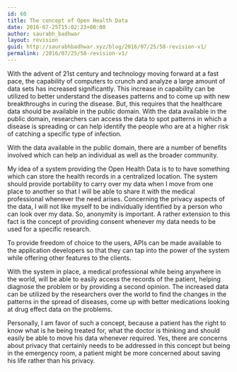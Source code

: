 ```yaml
---
id: 60
title: The concept of Open Health Data
date: 2016-07-25T15:02:23+00:00
author: saurabh_badhwar
layout: revision
guid: http://saurabhbadhwar.xyz/blog/2016/07/25/58-revision-v1/
permalink: /2016/07/25/58-revision-v1/
---
```

With the advent of 21st century and technology moving forward at a fast pace, the capability of computers to crunch and analyze a large amount of data sets has increased significantly. This increase in capability can be utilized to better understand the diseases patterns and to come up with new breakthroughs in curing the disease. But, this requires that the healthcare data should be available in the public domain. With the data available in the public domain, researchers can access the data to spot patterns in which a disease is spreading or can help identify the people who are at a higher risk of catching a specific type of infection.

With the data available in the public domain, there are a number of benefits involved which can help an individual as well as the broader community.

My idea of a system providing the Open Health Data is to to have something which can store the health records in a centralized location. The system should provide portability to carry over my data when I move from one place to another so that I will be able to share it with the medical professional whenever the need arises. Concerning the privacy aspects of the data, I will not like myself to be individually identified by a person who can look over my data. So, anonymity is important. A rather extension to this fact is the concept of providing consent whenever my data needs to be used for a specific research.

To provide freedom of choice to the users, APIs can be made available to the application developers so that they can tap into the power of the system while offering other features to the clients.

With the system in place, a medical professional while being anywhere in the world, will be able to easily access the records of the patient, helping diagnose the problem or by providing a second opinion. The increased data can be utilized by the researchers over the world to find the changes in the patterns in the spread of diseases, come up with better medications looking at drug effect data on the problems.

Personally, I am favor of such a concept, because a patient has the right to know what is he being treated for, what the doctor is thinking and should easily be able to move his data whenever required. Yes, there are concerns about privacy that certainly needs to be addressed in this concept but being in the emergency room, a patient might be more concerned about saving his life rather than his privacy.